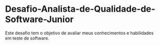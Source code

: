 # Desafio-Analista-de-Qualidade-de-Software-Junior
Este desafio tem o objetivo de avaliar meus conhecimentos e habilidades em teste de software.
